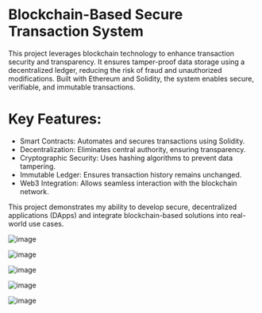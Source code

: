 # Blockchain-Based Secure Transaction System
This project leverages blockchain technology to enhance transaction security and transparency. It ensures tamper-proof data storage using a decentralized ledger, reducing the risk of fraud and unauthorized modifications. Built with Ethereum and Solidity, the system enables secure, verifiable, and immutable transactions.

# Key Features:
- Smart Contracts: Automates and secures transactions using Solidity.
- Decentralization: Eliminates central authority, ensuring transparency.
- Cryptographic Security: Uses hashing algorithms to prevent data tampering.
- Immutable Ledger: Ensures transaction history remains unchanged.
- Web3 Integration: Allows seamless interaction with the blockchain network.
  
This project demonstrates my ability to develop secure, decentralized applications (DApps) and integrate blockchain-based solutions into real-world use cases.

![image](https://github.com/user-attachments/assets/f30469e6-cdb4-4566-bf43-dddbe3acb448)

![image](https://github.com/user-attachments/assets/04c0e47d-1531-44ea-9d86-a20e37ce84b4)

![image](https://github.com/user-attachments/assets/e54f3b03-1e90-44f5-8ae5-58450dedc79e)

![image](https://github.com/user-attachments/assets/0afc0fb2-95a9-4bc8-8462-a41777aec35f)

![image](https://github.com/user-attachments/assets/c3692ec1-9b8e-45d5-b2e5-5a027ade9e8e)
